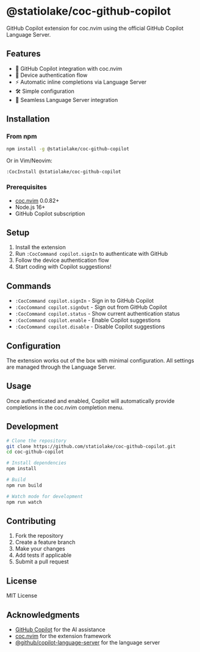 # @statiolake/coc-github-copilot

GitHub Copilot extension for coc.nvim using the official GitHub Copilot Language Server.

## Features

- 🤖 GitHub Copilot integration with coc.nvim
- 🔐 Device authentication flow
- ⚡ Automatic inline completions via Language Server
- 🛠️ Simple configuration
- 🔌 Seamless Language Server integration

## Installation

### From npm

```bash
npm install -g @statiolake/coc-github-copilot
```

Or in Vim/Neovim:

```vim
:CocInstall @statiolake/coc-github-copilot
```

### Prerequisites

- [coc.nvim](https://github.com/neoclide/coc.nvim) 0.0.82+
- Node.js 16+
- GitHub Copilot subscription

## Setup

1. Install the extension
2. Run `:CocCommand copilot.signIn` to authenticate with GitHub
3. Follow the device authentication flow
4. Start coding with Copilot suggestions!

## Commands

- `:CocCommand copilot.signIn` - Sign in to GitHub Copilot
- `:CocCommand copilot.signOut` - Sign out from GitHub Copilot
- `:CocCommand copilot.status` - Show current authentication status
- `:CocCommand copilot.enable` - Enable Copilot suggestions
- `:CocCommand copilot.disable` - Disable Copilot suggestions

## Configuration

The extension works out of the box with minimal configuration. All settings are managed through the Language Server.

## Usage

Once authenticated and enabled, Copilot will automatically provide completions in the coc.nvim completion menu.

## Development

```bash
# Clone the repository
git clone https://github.com/statiolake/coc-github-copilot.git
cd coc-github-copilot

# Install dependencies
npm install

# Build
npm run build

# Watch mode for development
npm run watch
```

## Contributing

1. Fork the repository
2. Create a feature branch
3. Make your changes
4. Add tests if applicable
5. Submit a pull request

## License

MIT License

## Acknowledgments

- [GitHub Copilot](https://github.com/features/copilot) for the AI assistance
- [coc.nvim](https://github.com/neoclide/coc.nvim) for the extension framework
- [@github/copilot-language-server](https://www.npmjs.com/package/@github/copilot-language-server) for the language server
